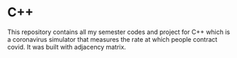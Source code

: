 # C++
This repository contains all my semester codes and project for C++ which is a coronavirus simulator that measures the rate at which people contract covid. It was built with adjacency matrix. 
